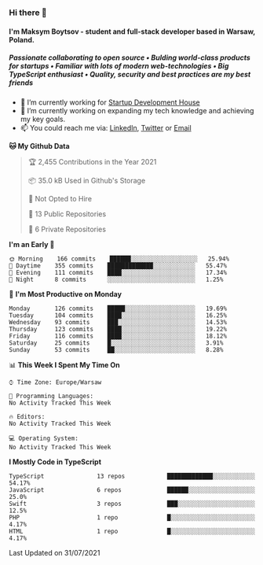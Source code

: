 ### Hi there 👋
#### I'm Maksym Boytsov - student and full-stack developer based in Warsaw, Poland.

##### Passionate collaborating to open source • Bulding world-class products for startups • Familiar with lots of modern web-technologies • Big TypeScript enthusiast • Quality, security and best practices are my best friends

- 💼 I’m currently working for [Startup Development House](https://start-up.house/en)
- 🔭 I’m currently working on expanding my tech knowledge and achieving my key goals.
- 📫 You could reach me via: [LinkedIn](https://www.linkedin.com/in/maksym-boytsov/), [Twitter](https://twitter.com/maksymboytsov) or [Email](mailto:maksym.boytsov@gmail.com?subject=[GitHub])

<!--START_SECTION:waka-->
**🐱 My Github Data** 

> 🏆 2,455 Contributions in the Year 2021
 > 
> 📦 35.0 kB Used in Github's Storage 
 > 
> 🚫 Not Opted to Hire
 > 
> 📜 13 Public Repositories 
 > 
> 🔑 6 Private Repositories  
 > 
**I'm an Early 🐤** 

```text
🌞 Morning    166 commits    ██████░░░░░░░░░░░░░░░░░░░   25.94% 
🌆 Daytime    355 commits    █████████████░░░░░░░░░░░░   55.47% 
🌃 Evening    111 commits    ████░░░░░░░░░░░░░░░░░░░░░   17.34% 
🌙 Night      8 commits      ░░░░░░░░░░░░░░░░░░░░░░░░░   1.25%

```
📅 **I'm Most Productive on Monday** 

```text
Monday       126 commits    █████░░░░░░░░░░░░░░░░░░░░   19.69% 
Tuesday      104 commits    ████░░░░░░░░░░░░░░░░░░░░░   16.25% 
Wednesday    93 commits     ███░░░░░░░░░░░░░░░░░░░░░░   14.53% 
Thursday     123 commits    ████░░░░░░░░░░░░░░░░░░░░░   19.22% 
Friday       116 commits    ████░░░░░░░░░░░░░░░░░░░░░   18.12% 
Saturday     25 commits     █░░░░░░░░░░░░░░░░░░░░░░░░   3.91% 
Sunday       53 commits     ██░░░░░░░░░░░░░░░░░░░░░░░   8.28%

```


📊 **This Week I Spent My Time On** 

```text
⌚︎ Time Zone: Europe/Warsaw

💬 Programming Languages: 
No Activity Tracked This Week

🔥 Editors: 
No Activity Tracked This Week

💻 Operating System: 
No Activity Tracked This Week

```

**I Mostly Code in TypeScript** 

```text
TypeScript               13 repos            █████████████░░░░░░░░░░░░   54.17% 
JavaScript               6 repos             ██████░░░░░░░░░░░░░░░░░░░   25.0% 
Swift                    3 repos             ███░░░░░░░░░░░░░░░░░░░░░░   12.5% 
PHP                      1 repo              █░░░░░░░░░░░░░░░░░░░░░░░░   4.17% 
HTML                     1 repo              █░░░░░░░░░░░░░░░░░░░░░░░░   4.17%

```



 Last Updated on 31/07/2021
<!--END_SECTION:waka-->
